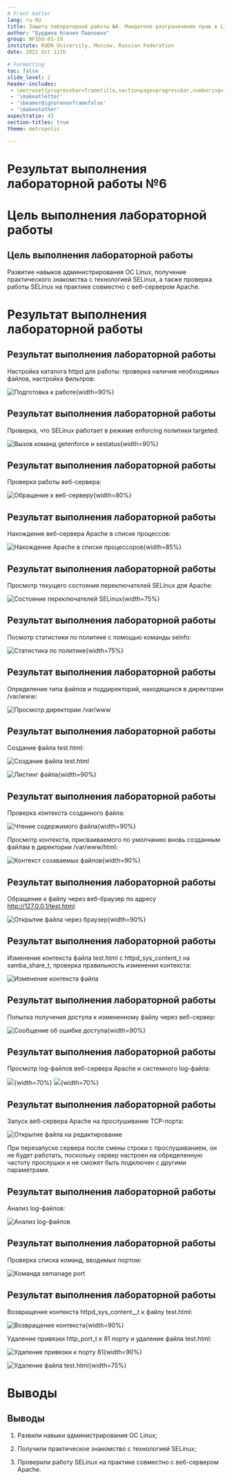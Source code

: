 ```yaml
---
# Front matter
lang: ru-RU
title: Защита лабораторной работы №6. Мандатное разграничение прав в Linux 
author: "Бурдина Ксения Павловна"
group: NFIbd-01-19
institute: RUDN University, Moscow, Russian Federation
date: 2022 Oct 11th

# Formatting
toc: false
slide_level: 2
header-includes: 
 - \metroset{progressbar=frametitle,sectionpage=progressbar,numbering=fraction}
 - '\makeatletter'
 - '\beamer@ignorenonframefalse'
 - '\makeatother'
aspectratio: 43
section-titles: true
theme: metropolis

---
```


# Результат выполнения лабораторной работы №6

# Цель выполнения лабораторной работы 

## Цель выполнения лабораторной работы

Развитие навыков администрирования ОС Linux, получение практического знакомства с технологией SELinux, а также проверка работы SELinux на практике совместно с веб-сервером Apache.

# Результат выполнения лабораторной работы

## Результат выполнения лабораторной работы

Настройка каталога httpd для работы: проверка наличия необходимых файлов, настройка фильтров:

![Подготовка к работе](screens/1.jpg){width=90%}

## Результат выполнения лабораторной работы

Проверка, что SELinux работает в режиме enforcing политики targeted:

![Вызов команд getenforce и sestatus](screens/2.jpg){width=90%}

## Результат выполнения лабораторной работы

Проверка работы веб-сервера:

![Обращение к веб-серверу](screens/3.jpg){width=80%}

## Результат выполнения лабораторной работы

Нахождение веб-сервера Apache в списке процессов:

![Нахождение Apache в списке процессоров](screens/4.jpg){width=85%}

## Результат выполнения лабораторной работы

Просмотр текущего состояния переключателей SELinux для Apache:

![Состояние переключателей SELinux](screens/5.jpg){width=75%}

## Результат выполнения лабораторной работы

Посмотр статистики по политике с помощью команды seinfo:

![Статистика по политике](screens/7.jpg){width=75%}

## Результат выполнения лабораторной работы

Определение типа файлов и поддиректорий, находящихся в директории /var/www:

![Просмотр директории /var/www](screens/8.jpg)

## Результат выполнения лабораторной работы

Создание файла test.html:

![Создание файла test.html](screens/10.jpg)

![Листинг файла](screens/13.jpg){width=90%}

## Результат выполнения лабораторной работы

Проверка контекста созданного файла:

![Чтение содержимого файла](screens/14.jpg){width=90%}

Просмотр контекста, присваиваемого по умолчанию вновь созданным файлам в директории /var/www/html:

![Контекст созаваемых файлов](screens/15.jpg){width=90%}

## Результат выполнения лабораторной работы

Обращение к файлу через веб-браузер по адресу http://127.0.0.1/test.html:

![Открытие файла через браузер](screens/16.jpg){width=90%}

## Результат выполнения лабораторной работы

Изменение контекста файла test.html с httpd_sys_content_t на samba_share_t, проверка правильность изменения контекста:

![Изменение контекста файла](screens/18.jpg)

## Результат выполнения лабораторной работы

Попытка получения доступа к измененному файлу через веб-сервер:

![Сообщение об ошибке доступа](screens/19.jpg){width=90%}

## Результат выполнения лабораторной работы

Просмотр log-файлов веб-сервера Apache и системного log-файла:

![](screens/21.jpg){width=70%}
![](screens/22.jpg){width=70%}

## Результат выполнения лабораторной работы

Запуск веб-сервера Apache на прослушивание ТСР-порта:

![Открытие файла на редактирование](screens/23.jpg)

При перезапуске сервера после смены строки с прослушиванием, он не будет работать, поскольку сервер настроен на обределенную частоту прослушки и не сможет быть подключен с другими параметрами.

## Результат выполнения лабораторной работы

Анализ log-файлов:

![Анализ log-файлов](screens/24.jpg)

## Результат выполнения лабораторной работы

Проверка списка команд, вводимых портом:

![Команда semanage port](screens/25.jpg)

## Результат выполнения лабораторной работы

Возвращение контекста httpd_sys_cоntent__t к файлу test.html:

![Возвращение контекста](screens/26.jpg){width=90%}

Удаление привязки http_port_t к 81 порту и удаление файла test.html:

![Удаление привязки к порту 81](screens/27.jpg){width=90%}

![Удаление файла test.html](screens/28.jpg){width=75%}

# Выводы

## Выводы

1. Развили навыки администрирования ОС Linux;

2. Получили практическое знакомство с технологией SELinux;

3. Проверили работу SELinux на практике совместно с веб-сервером Apache.
